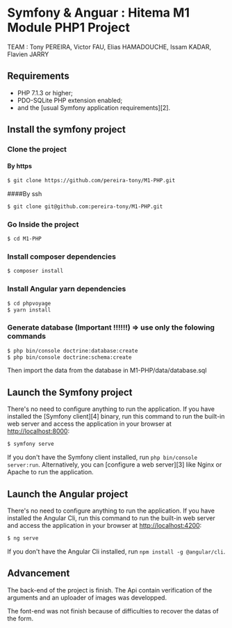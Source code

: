 Symfony & Anguar : Hitema M1 Module PHP1 Project
========================

TEAM : Tony PEREIRA, Victor FAU, Elias HAMADOUCHE, Issam KADAR, Flavien JARRY

Requirements
------------

  * PHP 7.1.3 or higher;
  * PDO-SQLite PHP extension enabled;
  * and the [usual Symfony application requirements][2].

Install the symfony project
-----
### Clone the project 
#### By https
```bash
$ git clone https://github.com/pereira-tony/M1-PHP.git
```
####By ssh
```bash
$ git clone git@github.com:pereira-tony/M1-PHP.git
```

### Go Inside the project
```bash
$ cd M1-PHP
```
### Install composer dependencies
```bash
$ composer install
```

### Install Angular yarn dependencies
```bash
$ cd phpvoyage
$ yarn install
```

### Generate database (Important !!!!!!) => use only the folowing commands
```bash
$ php bin/console doctrine:database:create
$ php bin/console doctrine:schema:create
```
Then import the data from the database in M1-PHP/data/database.sql


Launch the Symfony project
-----

There's no need to configure anything to run the application. If you have
installed the [Symfony client][4] binary, run this command to run the built-in
web server and access the application in your browser at <http://localhost:8000>:

```bash
$ symfony serve
```

If you don't have the Symfony client installed, run `php bin/console server:run`.
Alternatively, you can [configure a web server][3] like Nginx or Apache to run
the application.

Launch the Angular project
-----

There's no need to configure anything to run the application. If you have
installed the Angular Cli, run this command to run the built-in
web server and access the application in your browser at <http://localhost:4200>:

```bash
$ ng serve
```

If you don't have the  Angular Cli installed, run `npm install -g @angular/cli`.

Advancement
-----

The back-end of the project is finish. The Api contain verification of the arguments and an uploader of images was developped.

The font-end was not finish because of difficulties to recover the datas of the form. 
